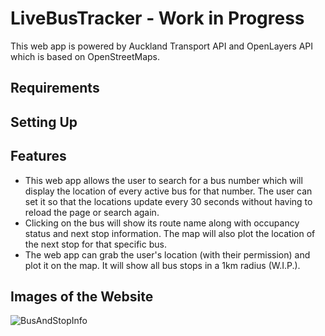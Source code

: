 # LiveBusTracker - Work in Progress
This web app is powered by Auckland Transport API and OpenLayers API which is based on OpenStreetMaps.

## Requirements

## Setting Up

## Features
* This web app allows the user to search for a bus number which will display the location of every active bus for that number. The user can set it so that the locations update every 30 seconds without having to reload the page or search again.
* Clicking on the bus will show its route name along with occupancy status and next stop information. The map will also plot the location of the next stop for that specific bus.
* The web app can grab the user's location (with their permission) and plot it on the map. It will show all bus stops in a 1km radius (W.I.P.).

## Images of the Website
![BusAndStopInfo](https://user-images.githubusercontent.com/45221821/63071487-91d04300-bf73-11e9-9558-a22de7b28d00.PNG)
